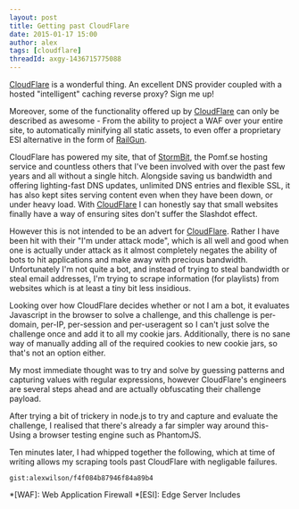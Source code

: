 ```yaml
---
layout: post
title: Getting past CloudFlare
date: 2015-01-17 15:00
author: alex
tags: [cloudflare]
threadId: axgy-1436715775088
---
```


[CloudFlare] is a wonderful thing. An excellent DNS provider coupled with a hosted "intelligent" caching reverse proxy? Sign me up!

Moreover, some of the functionality offered up by [CloudFlare] can only be described as awesome - From the ability to project a WAF over your entire site, to automatically minifying all static assets, to even offer a proprietary ESI alternative in the form of [RailGun](https://www.CloudFlare.com/railgun).

CloudFlare has powered my site, that of [StormBit], the Pomf.se hosting service and countless others that I've been involved with over the past few years and all without a single hitch.  Alongside saving us bandwidth and offering lighting-fast DNS updates, unlimited DNS entries and flexible SSL, it has also kept sites serving content even when they have been down, or under heavy load.  With [CloudFlare] I can honestly say that small websites finally have a way of ensuring sites don't suffer the Slashdot effect.

However this is not intended to be an advert for [CloudFlare].  Rather I have been hit with their "I'm under attack mode", which is all well and good when one is actually under attack as it almost completely negates the ability of bots to hit applications and make away with precious bandwidth.  Unfortunately I'm not quite a bot, and instead of trying to steal bandwidth or steal email addresses, I'm trying to scrape information (for playlists) from websites which is at least a tiny bit less insidious.

Looking over how CloudFlare decides whether or not I am a bot, it evaluates Javascript in the browser to solve a challenge, and this challenge is per-domain, per-IP, per-session and per-useragent so I can't just solve the challenge once and add it to all my cookie jars.  Additionally, there is no sane way of manually adding all of the required cookies to new cookie jars, so that's not an option either.

My most immediate thought was to try and solve by guessing patterns and capturing values with regular expressions, however CloudFlare's engineers are several steps ahead and are actually obfuscating their challenge payload.

After trying a bit of trickery in node.js to try and capture and evaluate the challenge, I realised that there's already a far simpler way around this- Using a browser testing engine such as PhantomJS.

Ten minutes later, I had whipped together the following, which at time of writing allows my scraping tools past CloudFlare with negligable failures.

`gist:alexwilson/f4f084b87946f84a89b4`

[CloudFlare]:   https://www.CloudFlare.com/         "CloudFlare"
[RailGun]:      https://www.CloudFlare.com/railgun  "CloudFlare RailGun"
[StormBit]:     https://www.stormbit.net/         "CloudFlare"

*[WAF]: Web Application Firewall
*[ESI]: Edge Server Includes
